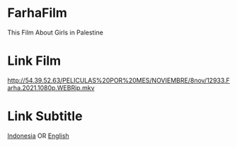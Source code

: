 # FarhaFilm
This Film About Girls in Palestine

# Link Film
<a href="http://54.39.52.63/PELICULAS%20POR%20MES/NOVIEMBRE/8nov/12933.Farha.2021.1080p.WEBRip.mkv">http://54.39.52.63/PELICULAS%20POR%20MES/NOVIEMBRE/8nov/12933.Farha.2021.1080p.WEBRip.mkv</a>

# Link Subtitle
<a href="https://raw.githubusercontent.com/esoneXon/FarhaFilm/main/Farha.2021.720p.WEBRip.x264.AAC-%20hqcinemas.com-English.en.id%20(1).srt">Indonesia</a> OR 
<a href="https://raw.githubusercontent.com/esoneXon/FarhaFilm/main/Farha.2021.720p.WEBRip.x264.AAC-%20hqcinemas.com-English.en.id%20(1).srt">English</a>
